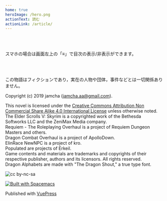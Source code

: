 ```yaml
---
home: true
heroImage: /hero.png
actionText: 読む
actionLink: /article/
---
```


<br>
<br>

スマホの場合は画面左上の「≡」で目次の表示/非表示ができます。

<br>
<br>

この物語はフィクションであり，実在の人物や団体，事件などとは一切関係ありません。

Copyright (c) 2019 jamcha (jamcha.aa@gmail.com).  

This novel is licensed under the [Creative Commons Attribution Non Commercial Share Alike 4.0 International License](https://creativecommons.org/licenses/by-nc-sa/4.0/deed) unless otherwise noted.  
The Elder Scrolls V: Skyrim is a copyrighted work of the Bethesda Softworks LLC and the ZeniMax Media company.  
Requiem - The Roleplaying Overhaul is a project of Requiem Dungeon Masters and others.  
Dragon Combat Overhaul is a project of ApolloDown.  
ElinRace NewNPC is a project of kro.  
Populated are projects of Erkeil.  
Game contents and materials are trademarks and copyrights of their respective publisher, authors and its licensors. All rights reserved.  
Dragon Alphabets are made with "The Dragon Shout," a true type font.

![cc by-nc-sa](https://i.creativecommons.org/l/by-nc-sa/4.0/88x31.png)  

[![Built with Spacemacs](https://cdn.rawgit.com/syl20bnr/spacemacs/442d025779da2f62fc86c2082703697714db6514/assets/spacemacs-badge.svg)](http://spacemacs.org)

Published with [VuePress](https://vuepress.vuejs.org/)
